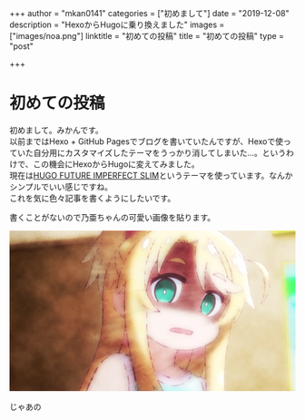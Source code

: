 +++
author = "mkan0141"
categories = ["初めまして"]
date = "2019-12-08"
description = "HexoからHugoに乗り換えました"
images = ["images/noa.png"]
linktitle = "初めての投稿"
title = "初めての投稿"
type = "post"

+++

# 初めての投稿
初めまして。みかんです。  
以前まではHexo + GitHub Pagesでブログを書いていたんですが、Hexoで使っていた自分用にカスタマイズしたテーマをうっかり消してしまいた...。というわけで、この機会にHexoからHugoに変えてみました。  
現在は[HUGO FUTURE IMPERFECT SLIM](https://themes.gohugo.io/future-imperfect/)というテーマを使っています。なんかシンプルでいい感じですね。  
これを気に色々記事を書くようにしたいです。  
    
書くことがないので乃亜ちゃんの可愛い画像を貼ります。

![これは乃亜ちゃんです](/images/noa.png)

じゃあの